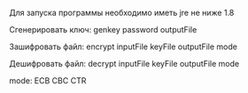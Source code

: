 Для запуска программы необходимо иметь jre не ниже 1.8

Сгенерировать ключ: genkey password outputFile   

Зашифровать файл: encrypt inputFile keyFile outputFile mode

Дешифровать файл: decrypt inputFile keyFile outputFile mode

mode:
    ECB
    CBC
    CTR
